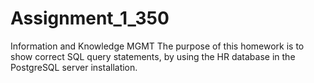# Assignment_1_350
Information and Knowledge MGMT
The purpose of this homework is to show correct SQL query statements, by using the HR database in the PostgreSQL server installation.
